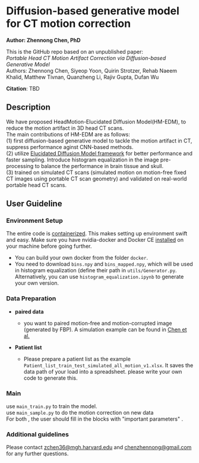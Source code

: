 # Diffusion-based generative model for CT motion correction
**Author: Zhennong Chen, PhD**<br />

This is the GitHub repo based on an unpublished paper: <br />
*Portable Head CT Motion Artifact Correction via Diffusion-based Generative Model*<br />
Authors: Zhennong Chen, Siyeop Yoon, Quirin Strotzer, Rehab Naeem Khalid, Matthew Tivnan, Quanzheng Li, Rajiv Gupta, Dufan Wu<br />

**Citation**: TBD

## Description
We have proposed HeadMotion-Elucidated Diffusion Model(HM-EDM), to reduce the motion artifact in 3D head CT scans.<br />
The main contributions of HM-EDM are as follows:<br />
(1) first diffusion-based generative model to tackle the motion artifact in CT, suppress performance aginst CNN-based methods.<br />
(2) utilize [Elucidated Diffusion Model framework](https://github.com/NVlabs/edm) for better performance and faster sampling. Introduce histogram equalization in the image pre-processing to balance the performance in brain tissue and skull. <br />
(3) trained on simulated CT scans (simulated motion on motion-free fixed CT images using portable CT scan geometry) and validated on real-world portable head CT scans.<br />


## User Guideline
### Environment Setup
The entire code is [containerized](https://www.docker.com/resources/what-container). This makes setting up environment swift and easy. Make sure you have nvidia-docker and Docker CE [installed](https://docs.nvidia.com/datacenter/cloud-native/container-toolkit/install-guide.html#docker) on your machine before going further. <br />
- You can build your own docker from the folder ```docker```. <br />
- You need to download ```bins.npy``` and ```bins_mapped.npy```, which will be used in histogram equalization (define their path in ```utils/Generator.py```. Alternatively, you can use ```histogram_equalization.ipynb``` to generate your own version. <br />


### Data Preparation
- **paired data**<br />
    - you want to paired motion-free and motion-corrupted image (generated by FBP). A simulation example can be found in [Chen et al.](https://aapm.onlinelibrary.wiley.com/doi/abs/10.1002/mp.17047) <br />

- **Patient list** <br />
    - Please prepare a patient list as the example ```Patient_list_train_test_simulated_all_motion_v1.xlsx```. It saves the data path of your load into a spreadsheet. please write your own code to generate this.<br />

### Main
use ```main_train.py``` to train the model.  <br /> 
use ```main_sample.py``` to do the motion correction on new data <br /> 
For both , the user should fill in the blocks with "important parameters" .<br /> 

### Additional guidelines 
Please contact zchen36@mgh.harvard.edu and chenzhennong@gmail.com for any further questions.



